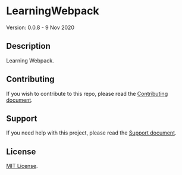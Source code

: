 # LearningWebpack

Version: 0.0.8 - 9 Nov 2020

## Description

Learning Webpack.

## Contributing

If you wish to contribute to this repo, please read the [Contributing document](.github/CONTRIBUTING.md).

## Support

If you need help with this project, please read the [Support document](.github/SUPPORT.md).

## License

[MIT License](LICENSE).
